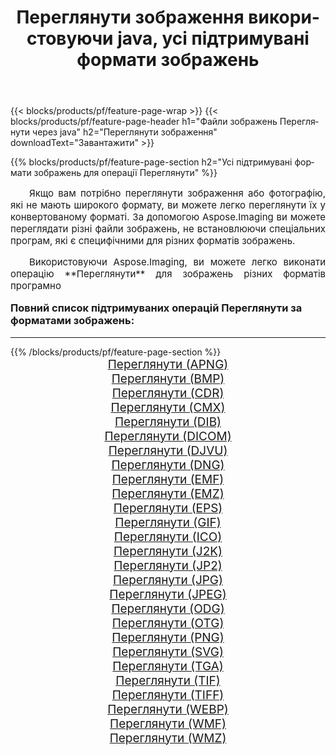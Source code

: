 ﻿---
title: Переглянути зображення використовуючи java, усі підтримувані формати зображень 
weight: 3920
url: /uk/java/viewer/ 
lang: uk
langdirlevel: 2
locales: zh-hans,ja,it,ru,de,es,fr,nl,id,lt,pl,pt,vi,tr,ko,zh-hant,ar,hi,th,sv,cs,uk,he
description: Використовуючи Aspose.Imaging, ви можете легко Переглянути зображення використовуючи  java
---

{{< blocks/products/pf/feature-page-wrap >}}
{{< blocks/products/pf/feature-page-header h1="Файли зображень Переглянути через java" h2="Переглянути зображення" downloadText="Завантажити" >}}


{{% blocks/products/pf/feature-page-section  h2="Усі підтримувані формати зображень для операції Переглянути" %}}
<p align="justify" style="text-indent:2em;font-size:15px;">
Якщо вам потрібно переглянути зображення або фотографію, які не мають широкого формату, ви можете легко переглянути їх у конвертованому форматі. За допомогою Aspose.Imaging ви можете переглядати різні файли зображень, не встановлюючи спеціальних програм, які є специфічними для різних форматів зображень.
</p>
<p align="justify" style="text-indent:2em;font-size:15px;">
Використовуючи Aspose.Imaging, ви можете легко виконати операцiю **Переглянути** для  зображень різних форматів програмно
</p>
<h3 style="margin-top:16px;">
Повний список підтримуваних операцій Переглянути за форматами зображень:
</h3>
<hr/>
{{% /blocks/products/pf/feature-page-section %}}
<div class="container-fluid productfamilypage bg-gray">
    <div class="convertypes bg-gray agp-content section">
        <div class="container">
		<div class="row other-converters" style="gap: 10px;font-size: 19px;text-align:center;">
		    <div class='col-md-3 other-converter remove-lp remove-rp'><a href="/imaging/uk/java/viewer/apng/" style="padding:15px;">Переглянути (APNG)</a></div><div class='col-md-3 other-converter remove-lp remove-rp'><a href="/imaging/uk/java/viewer/bmp/" style="padding:15px;">Переглянути (BMP)</a></div><div class='col-md-3 other-converter remove-lp remove-rp'><a href="/imaging/uk/java/viewer/cdr/" style="padding:15px;">Переглянути (CDR)</a></div><div class='col-md-3 other-converter remove-lp remove-rp'><a href="/imaging/uk/java/viewer/cmx/" style="padding:15px;">Переглянути (CMX)</a></div><div class='col-md-3 other-converter remove-lp remove-rp'><a href="/imaging/uk/java/viewer/dib/" style="padding:15px;">Переглянути (DIB)</a></div><div class='col-md-3 other-converter remove-lp remove-rp'><a href="/imaging/uk/java/viewer/dicom/" style="padding:15px;">Переглянути (DICOM)</a></div><div class='col-md-3 other-converter remove-lp remove-rp'><a href="/imaging/uk/java/viewer/djvu/" style="padding:15px;">Переглянути (DJVU)</a></div><div class='col-md-3 other-converter remove-lp remove-rp'><a href="/imaging/uk/java/viewer/dng/" style="padding:15px;">Переглянути (DNG)</a></div><div class='col-md-3 other-converter remove-lp remove-rp'><a href="/imaging/uk/java/viewer/emf/" style="padding:15px;">Переглянути (EMF)</a></div><div class='col-md-3 other-converter remove-lp remove-rp'><a href="/imaging/uk/java/viewer/emz/" style="padding:15px;">Переглянути (EMZ)</a></div><div class='col-md-3 other-converter remove-lp remove-rp'><a href="/imaging/uk/java/viewer/eps/" style="padding:15px;">Переглянути (EPS)</a></div><div class='col-md-3 other-converter remove-lp remove-rp'><a href="/imaging/uk/java/viewer/gif/" style="padding:15px;">Переглянути (GIF)</a></div><div class='col-md-3 other-converter remove-lp remove-rp'><a href="/imaging/uk/java/viewer/ico/" style="padding:15px;">Переглянути (ICO)</a></div><div class='col-md-3 other-converter remove-lp remove-rp'><a href="/imaging/uk/java/viewer/j2k/" style="padding:15px;">Переглянути (J2K)</a></div><div class='col-md-3 other-converter remove-lp remove-rp'><a href="/imaging/uk/java/viewer/jp2/" style="padding:15px;">Переглянути (JP2)</a></div><div class='col-md-3 other-converter remove-lp remove-rp'><a href="/imaging/uk/java/viewer/jpg/" style="padding:15px;">Переглянути (JPG)</a></div><div class='col-md-3 other-converter remove-lp remove-rp'><a href="/imaging/uk/java/viewer/jpeg/" style="padding:15px;">Переглянути (JPEG)</a></div><div class='col-md-3 other-converter remove-lp remove-rp'><a href="/imaging/uk/java/viewer/odg/" style="padding:15px;">Переглянути (ODG)</a></div><div class='col-md-3 other-converter remove-lp remove-rp'><a href="/imaging/uk/java/viewer/otg/" style="padding:15px;">Переглянути (OTG)</a></div><div class='col-md-3 other-converter remove-lp remove-rp'><a href="/imaging/uk/java/viewer/png/" style="padding:15px;">Переглянути (PNG)</a></div><div class='col-md-3 other-converter remove-lp remove-rp'><a href="/imaging/uk/java/viewer/svg/" style="padding:15px;">Переглянути (SVG)</a></div><div class='col-md-3 other-converter remove-lp remove-rp'><a href="/imaging/uk/java/viewer/tga/" style="padding:15px;">Переглянути (TGA)</a></div><div class='col-md-3 other-converter remove-lp remove-rp'><a href="/imaging/uk/java/viewer/tif/" style="padding:15px;">Переглянути (TIF)</a></div><div class='col-md-3 other-converter remove-lp remove-rp'><a href="/imaging/uk/java/viewer/tiff/" style="padding:15px;">Переглянути (TIFF)</a></div><div class='col-md-3 other-converter remove-lp remove-rp'><a href="/imaging/uk/java/viewer/webp/" style="padding:15px;">Переглянути (WEBP)</a></div><div class='col-md-3 other-converter remove-lp remove-rp'><a href="/imaging/uk/java/viewer/wmf/" style="padding:15px;">Переглянути (WMF)</a></div><div class='col-md-3 other-converter remove-lp remove-rp'><a href="/imaging/uk/java/viewer/wmz/" style="padding:15px;">Переглянути (WMZ)</a></div>
                </div>
        </div>
    </div>
</div>
<br/>
